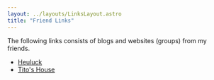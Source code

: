 ```yaml
---
layout: ../layouts/LinksLayout.astro
title: "Friend Links"
---
```


The following links consists of blogs and websites (groups) from my friends.

- [Heuluck](https://heuluck.top/)
- [Tito's House](https://t.me/tito_house)